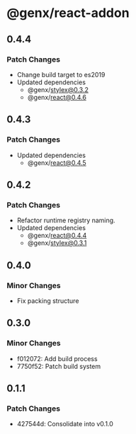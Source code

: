 # @genx/react-addon

## 0.4.4

### Patch Changes

-   Change build target to es2019
-   Updated dependencies
    -   @genx/stylex@0.3.2
    -   @genx/react@0.4.6

## 0.4.3

### Patch Changes

-   Updated dependencies
    -   @genx/react@0.4.5

## 0.4.2

### Patch Changes

-   Refactor runtime registry naming.
-   Updated dependencies
    -   @genx/react@0.4.4
    -   @genx/stylex@0.3.1

## 0.4.0

### Minor Changes

-   Fix packing structure

## 0.3.0

### Minor Changes

-   f012072: Add build process
-   7750f52: Patch build system

## 0.1.1

### Patch Changes

-   427544d: Consolidate into v0.1.0
